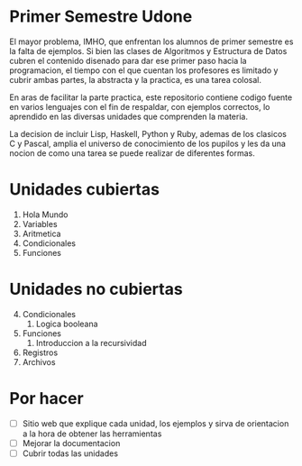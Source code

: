 # Primer Semestre Udone

El mayor problema, IMHO, que enfrentan los alumnos de primer semestre es la falta de ejemplos. Si bien las clases de Algoritmos y Estructura de Datos cubren el contenido disenado para dar ese primer paso hacia la programacion, el tiempo con el que cuentan los profesores es limitado y cubrir ambas partes, la abstracta y la practica, es una tarea colosal.

En aras de facilitar la parte practica, este repositorio contiene codigo fuente en varios lenguajes con el fin de respaldar, con ejemplos correctos, lo aprendido en las diversas unidades que comprenden la materia.

La decision de incluir Lisp, Haskell, Python y Ruby, ademas de los clasicos C y Pascal, amplia el universo de conocimiento de los pupilos y les da una nocion de como una tarea se puede realizar de diferentes formas.

# Unidades cubiertas

1. Hola Mundo
2. Variables
3. Aritmetica
4. Condicionales
5. Funciones

# Unidades no cubiertas
4. Condicionales
    1. Logica booleana
5. Funciones
    1. Introduccion a la recursividad
6. Registros
7. Archivos

# Por hacer
- [ ] Sitio web que explique cada unidad, los ejemplos y sirva de orientacion a la hora de obtener las herramientas
- [ ] Mejorar la documentacion
- [ ] Cubrir todas las unidades
